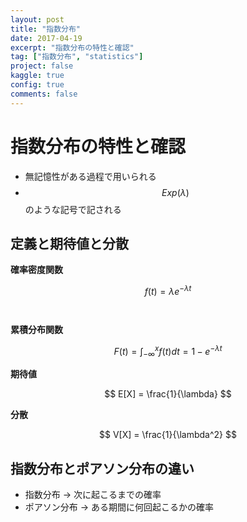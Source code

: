 ```yaml
---
layout: post
title: "指数分布"
date: 2017-04-19
excerpt: "指数分布の特性と確認"
tag: ["指数分布", "statistics"]
project: false
kaggle: true
config: true
comments: false
---
```


# 指数分布の特性と確認
 - 無記憶性がある過程で用いられる
 - $$Exp(\lambda)$$のような記号で記される

## 定義と期待値と分散

**確率密度関数**  
$$$$

$$
f(t) = \lambda e^{-\lambda t}
$$　

**累積分布関数**  

$$
F(t) = \int_{-\infty}^{x}f(t)dt = 1 - e^{-\lambda t}
$$

**期待値**  

$$
E[X] = \frac{1}{\lambda}
$$

**分散**  

$$
V[X] = \frac{1}{\lambda^2}
$$


## 指数分布とポアソン分布の違い
 - 指数分布 -> 次に起こるまでの確率
 - ポアソン分布 -> ある期間に何回起こるかの確率
　
